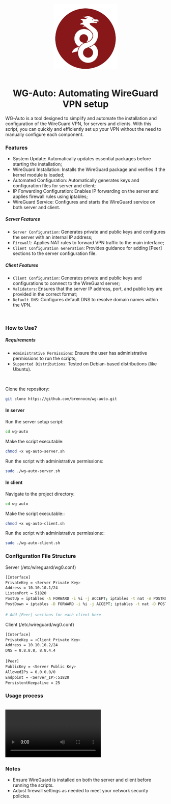 
<div align="center">
    <img src="other/logo-wgauto.png" alt="logo" width="200px">
   <br><br>
    <h1 align="center"> WG-Auto: Automating WireGuard VPN setup</h1>
</div>

WG-Auto is a tool designed to simplify and automate the installation and configuration of the WireGuard VPN, for servers and clients. With this script, you can quickly and efficiently set up your VPN without the need to manually configure each component.

### Features
- System Update: Automatically updates essential packages before starting the installation;
- WireGuard Installation: Installs the WireGuard package and verifies if the kernel module is loaded;
- Automated Configuration: Automatically generates keys and configuration files for server and client;
- IP Forwarding Configuration: Enables IP forwarding on the server and applies firewall rules using iptables;
- WireGuard Service: Configures and starts the WireGuard service on both server and client.

##### Server Features 
*   `Server Configuration`: Generates private and public keys and configures the server with an internal IP address;
*   `Firewall`: Applies NAT rules to forward VPN traffic to the main interface;
*   `Client Configuration Generation`: Provides guidance for adding [Peer] sections to the server configuration file.

##### Client Features
*   `Client Configuration`: Generates private and public keys and configurations to connect to the WireGuard server;
*   `Validators`: Ensures that the server IP address, port, and public key are provided in the correct format;
*   `Default DNS`: Configures default DNS to resolve domain names within the VPN.

<br>

### How to Use?

##### Requirements
*   `Administrative Permissions`: Ensure the user has administrative permissions to run the scripts;
*   `Supported Distributions`: Tested on Debian-based distributions (like Ubuntu).

<br>

Clone the repository:
```bash
git clone https://github.com/brennocm/wg-auto.git
```

#### In server

Run the server setup script:
```bash
cd wg-auto
```
Make the script executable:
```bash
chmod +x wg-auto-server.sh
```

Run the script with administrative permissions:
```bash
sudo ./wg-auto-server.sh
```

#### In client

Navigate to the project directory:
```bash
cd wg-auto
```

Make the script executable::
```bash
chmod +x wg-auto-client.sh
```

Run the script with administrative permissions::
```bash
sudo ./wg-auto-client.sh
```

### Configuration File Structure

Server (/etc/wireguard/wg0.conf)
```bash
[Interface]
PrivateKey = <Server Private Key>
Address = 10.10.10.1/24
ListenPort = 51820
PostUp = iptables -A FORWARD -i %i -j ACCEPT; iptables -t nat -A POSTROUTING -o <Main_Interface> -j MASQUERADE
PostDown = iptables -D FORWARD -i %i -j ACCEPT; iptables -t nat -D POSTROUTING -o <Main_Interface> -j MASQUERADE

# Add [Peer] sections for each client here
```

Client (/etc/wireguard/wg0.conf)

```bash
[Interface]
PrivateKey = <Client Private Key>
Address = 10.10.10.2/24
DNS = 8.8.8.8, 8.8.4.4

[Peer]
PublicKey = <Server Public Key>
AllowedIPs = 0.0.0.0/0
Endpoint = <Server_IP>:51820
PersistentKeepalive = 25
```

### Usage process

<br>

<video controls>
  <source src="other/example-video.mp4" type="video/mp4">
</video>

### Notes

* Ensure WireGuard is installed on both the server and client before running the scripts.
* Adjust firewall settings as needed to meet your network security policies.